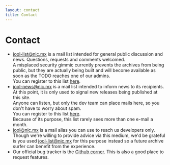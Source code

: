 ```yaml
---
layout: contact
title: Contact
---
```


# Contact

- jool-list@nic.mx is a mail list intended for general public discussion and news. Questions, requests and comments welcomed.  
  A misplaced security gimmic currently prevents the archives from being public, but they are actually being built and will become available as soon as the TODO reaches one of our admins.  
  You can register to this list [here](https://mail-lists.nic.mx/listas/listinfo/jool-list).
- jool-news@nic.mx is a mail list intended to inform news to its recipients. At this point, it is only used to signal new releases being published at this site.  
  Anyone can listen, but only the dev team can place mails here, so you don't have to worry about spam.  
  You can register to this list [here](https://mail-lists.nic.mx/listas/listinfo/jool-list).  
  Because of its purpose, this list rarely sees more than one e-mail a month.
- [jool@nic.mx](mailto:jool@nic.mx) is a mail alias you can use to reach us developers only.  
  Though we're willing to provide advice via this medium, we'd be grateful is you used jool-list@nic.mx for this purpose instead so a future archive surfer can benefit from the experience.
- Our official bug tracker is the [Github corner](https://github.com/NICMx/NAT64/issues). This is also a good place to request features.


